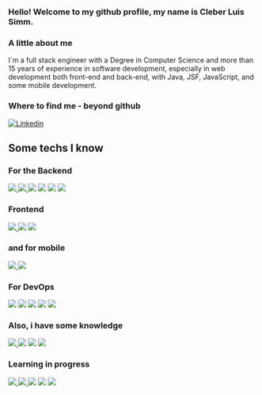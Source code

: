 ### Hello! Welcome to my github profile, my name is Cleber Luis Simm.   

### A little about me
I´m a full stack engineer with a Degree in Computer Science and more than 15 years of experience in software development, especially in web development both front-end and back-end, with Java, JSF, JavaScript, and some mobile development.   

### Where to find me - beyond github
<a href="https://www.linkedin.com/in/clebersimm" target="_blank">
    <img src="https://img.shields.io/badge/LinkedIn-0077B5?style=for-the-badge&logo=linkedin&logoColor=white" alt="Linkedin" title="Linkedin"/>
</a>

## Some techs I know

### For the Backend

<a href="https://adoptopenjdk.net/">
<img src="https://img.shields.io/badge/Java-ED8B00?style=for-the-badge&logo=java&logoColor=white"/>
</a>
<a href="https://spring.io/">
<img src="https://img.shields.io/badge/Spring-6DB33F?style=for-the-badge&logo=spring&logoColor=white"/>
</a>
<img src="https://img.shields.io/badge/rabbitmq-%23FF6600.svg?&style=for-the-badge&logo=rabbitmq&logoColor=white"/>
<img src="https://img.shields.io/badge/redis-%23DD0031.svg?&style=for-the-badge&logo=redis&logoColor=white"/>
<img src="https://img.shields.io/badge/MariaDB-003545?style=for-the-badge&logo=mariadb&logoColor=white"/>
<img src="https://img.shields.io/badge/PostgreSQL-316192?style=for-the-badge&logo=postgresql&logoColor=white"/>

### Frontend

<a href="https://reactjs.org/">
<img src="https://img.shields.io/badge/React-20232A?style=for-the-badge&logo=react&logoColor=61DAFB"/>
</a>
<img src="https://img.shields.io/badge/Redux-593D88?style=for-the-badge&logo=redux&logoColor=white"/>
<img src="https://img.shields.io/badge/JavaScript-323330?style=for-the-badge&logo=javascript&logoColor=F7DF1E"/>

### and for mobile

<a href="https://flutter.dev/">
<img src="https://img.shields.io/badge/Flutter-02569B?style=for-the-badge&logo=flutter&logoColor=white"/>
</a>
<img src="https://img.shields.io/badge/SQLite-07405E?style=for-the-badge&logo=sqlite&logoColor=white"/>

### For DevOps

<img src="https://img.shields.io/badge/Docker-2CA5E0?style=for-the-badge&logo=docker&logoColor=white"/>
<img src="https://img.shields.io/badge/kubernetes-326ce5.svg?&style=for-the-badge&logo=kubernetes&logoColor=white"/>
<img src="https://img.shields.io/badge/Jenkins-D24939?style=for-the-badge&logo=Jenkins&logoColor=white"/>
<img src="https://img.shields.io/badge/GitLab-330F63?style=for-the-badge&logo=gitlab&logoColor=white"/>
<img src="https://img.shields.io/badge/Linux-FCC624?style=for-the-badge&logo=linux&logoColor=black"/>


### Also, i have some knowledge
<a href="https://unity.com/">
<img src="https://img.shields.io/badge/Unity-100000?style=for-the-badge&logo=unity&logoColor=white"/>
</a>
<img src="https://img.shields.io/badge/C%23-239120?style=for-the-badge&logo=c-sharp&logoColor=white"/>
<img src="https://img.shields.io/badge/TypeScript-007ACC?style=for-the-badge&logo=typescript&logoColor=white"/>
<img src="https://img.shields.io/badge/Delphi-B22222?style=for-the-badge&logo=delphi&logoColor=white"/>

### Learning in progress
<a href="https://golang.org/">
<img src="https://img.shields.io/badge/Go-00ADD8?style=for-the-badge&logo=go&logoColor=white"/>
</a>
<a href="https://nodejs.org/en/">
<img src="https://img.shields.io/badge/Node.js-339933?style=for-the-badge&logo=nodedotjs&logoColor=white"/>
</a>
<img src="https://img.shields.io/badge/Apache_Kafka-231F20?style=for-the-badge&logo=apache-kafka&logoColor=white"/>
<img src="https://img.shields.io/badge/Kotlin-0095D5?&style=for-the-badge&logo=kotlin&logoColor=white"/>
<img src="https://img.shields.io/badge/Amazon AWS-{232F3E}?style=for-the-badge&logo=amazonaws&logoColor=white"/>
